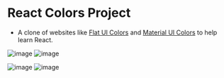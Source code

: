 # React Colors Project

- A clone of websites like [Flat UI Colors](https://flatuicolors.com/) and [Material UI Colors](http://materialuicolors.co/?utm_source=launchers) to help learn React.

![image](https://i.imgur.com/9x1F9At.png)
![image](https://i.imgur.com/GM0etHA.png)

![image](https://i.imgur.com/QB2zRzf.png)
![image](https://i.imgur.com/aFowgNg.png)
